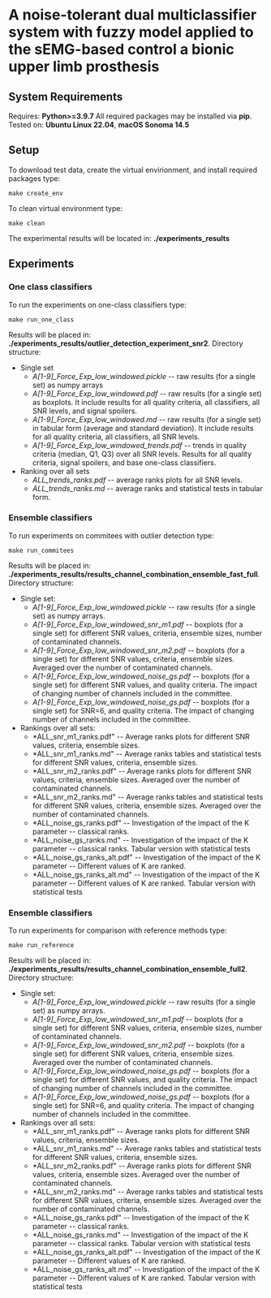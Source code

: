 # A noise-tolerant dual multiclassifier system with fuzzy model applied to the sEMG-based control a bionic upper limb prosthesis

## System Requirements

Requires: __Python>=3.9.7__
All required packages may be installed via __pip__.
Tested on: __Ubuntu Linux 22.04__, __macOS  Sonoma 14.5__

## Setup
To download test data, create the virtual envirionment, and install required packages type:
```
make create_env
```
To clean virtual environment type:
```
make clean
```

The experimental results will be located in: __./experiments\_results__

## Experiments

### One class classifiers

To run the experiments on one-class classifiers type:
```
make run_one_class
```

Results will be placed in: __./experiments\_results/outlier\_detection\_experiment\_snr2__.
Directory structure:

  + Single set
    + *A[1-9]_Force_Exp_low_windowed.pickle* -- raw results (for a single set) as numpy arrays
    + *A[1-9]_Force_Exp_low_windowed.pdf* -- raw results (for a single set) as boxplots. It include results for all quality criteria, all classifiers, all SNR levels, and signal spoilers.
    + *A[1-9]_Force_Exp_low_windowed.md* -- raw results (for a single set) in tabular form (average and standard deviation). It include results for all quality criteria, all classifiers, all SNR levels.
    + *A[1-9]_Force_Exp_low_windowed_trends.pdf* -- trends in quality criteria (median, Q1, Q3) over all SNR levels. Results for all quality criteria, signal spoilers, and base one-class classifiers.
  + Ranking over all sets
    + *ALL_trends_ranks.pdf* -- average ranks plots for all SNR levels.
    + *ALL_trends_ranks.md* -- average ranks and statistical tests in tabular form.


### Ensemble classifiers

To run experiments on commitees with outlier detection type:
```
make run_commitees
```

Results will be placed in: __./experiments\_results/results\_channel\_combination\_ensemble\_fast\_full__.
Directory structure:

  + Single set:
    + *A[1-9]_Force_Exp_low_windowed.pickle* -- raw results (for a single set) as numpy arrays.
    + *A[1-9]_Force_Exp_low_windowed_snr_m1.pdf* -- boxplots (for a single set) for different SNR values, criteria, ensemble sizes, number of contaminated channels.
    + *A[1-9]_Force_Exp_low_windowed_snr_m2.pdf* -- boxplots (for a single set) for different SNR values, criteria, ensemble sizes.  Averaged over the number of contaminated channels.
    + *A[1-9]_Force_Exp_low_windowed_noise_gs.pdf* -- boxplots (for a single set) for different SNR values, and quality criteria. The impact of changing number of channels included in the committee.
    + *A[1-9]_Force_Exp_low_windowed_noise_gs.pdf* -- boxplots (for a single set) for SNR=6, and quality criteria. The impact of changing number of channels included in the committee.
  + Rankings over all sets:
    + *ALL_snr_m1_ranks.pdf" -- Average ranks plots for different SNR values, criteria, ensemble sizes. 
    + *ALL_snr_m1_ranks.md" -- Average ranks tables and statistical tests for different SNR values, criteria, ensemble sizes.  
    + *ALL_snr_m2_ranks.pdf" -- Average ranks plots for different SNR values, criteria, ensemble sizes.  Averaged over the number of contaminated channels.
    + *ALL_snr_m2_ranks.md" -- Average ranks tables and statistical tests for different SNR values, criteria, ensemble sizes. Averaged over the number of contaminated channels.
    + *ALL_noise_gs_ranks.pdf" -- Investigation of the impact of the K parameter -- classical ranks.  
    + *ALL_noise_gs_ranks.md" -- Investigation of the impact of the K parameter -- classical ranks. Tabular version with statistical tests  
    + *ALL_noise_gs_ranks_alt.pdf" -- Investigation of the impact of the K parameter -- Different values of K are ranked.  
    + *ALL_noise_gs_ranks_alt.md" -- Investigation of the impact of the K parameter -- Different values of K are ranked. Tabular version with statistical tests  
  

### Ensemble classifiers

To run experiments for comparison with reference methods type:
```
make run_reference
```

Results will be placed in: __./experiments\_results/results_channel\_combination\_ensemble\_full2__.
Directory structure:

  + Single set:
    + *A[1-9]_Force_Exp_low_windowed.pickle* -- raw results (for a single set) as numpy arrays.
    + *A[1-9]_Force_Exp_low_windowed_snr_m1.pdf* -- boxplots (for a single set) for different SNR values, criteria, ensemble sizes, number of contaminated channels.
    + *A[1-9]_Force_Exp_low_windowed_snr_m2.pdf* -- boxplots (for a single set) for different SNR values, criteria, ensemble sizes.  Averaged over the number of contaminated channels.
    + *A[1-9]_Force_Exp_low_windowed_noise_gs.pdf* -- boxplots (for a single set) for different SNR values, and quality criteria. The impact of changing number of channels included in the committee.
    + *A[1-9]_Force_Exp_low_windowed_noise_gs.pdf* -- boxplots (for a single set) for SNR=6, and quality criteria. The impact of changing number of channels included in the committee.
  + Rankings over all sets:
    + *ALL_snr_m1_ranks.pdf" -- Average ranks plots for different SNR values, criteria, ensemble sizes. 
    + *ALL_snr_m1_ranks.md" -- Average ranks tables and statistical tests for different SNR values, criteria, ensemble sizes.  
    + *ALL_snr_m2_ranks.pdf" -- Average ranks plots for different SNR values, criteria, ensemble sizes.  Averaged over the number of contaminated channels.
    + *ALL_snr_m2_ranks.md" -- Average ranks tables and statistical tests for different SNR values, criteria, ensemble sizes. Averaged over the number of contaminated channels.
    + *ALL_noise_gs_ranks.pdf" -- Investigation of the impact of the K parameter -- classical ranks.  
    + *ALL_noise_gs_ranks.md" -- Investigation of the impact of the K parameter -- classical ranks. Tabular version with statistical tests  
    + *ALL_noise_gs_ranks_alt.pdf" -- Investigation of the impact of the K parameter -- Different values of K are ranked.  
    + *ALL_noise_gs_ranks_alt.md" -- Investigation of the impact of the K parameter -- Different values of K are ranked. Tabular version with statistical tests  